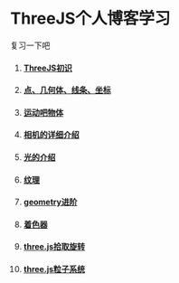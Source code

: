 # ThreeJS个人博客学习

复习一下吧

1. #### [ThreeJS初识](https://sandystar.xyz/2021/02/06/threejs/three.js_01/)

2. #### [点、几何体、线条、坐标](https://sandystar.xyz/2021/02/08/threejs/three.js_02/)

3. #### [运动吧物体](https://sandystar.xyz/2021/02/09/threejs/three.js_03/)

4. #### [相机的详细介绍](https://sandystar.xyz/2021/02/09/threejs/three.js_04/)

5. #### [光的介绍](https://sandystar.xyz/2021/02/09/threejs/three.js_05/)

6. #### [纹理](https://sandystar.xyz/2021/02/20/threejs/three.js_06/)

7. #### [geometry进阶](https://sandystar.xyz/2021/03/04/threejs/three.js_07/)

8. #### [着色器](https://sandystar.xyz/2021/03/07/threejs/three.js%E7%9D%80%E8%89%B2%E5%99%A8/)

9. #### [three.js拾取旋转](https://sandystar.xyz/2021/03/09/threejs/three.js%20%E6%8B%BE%E5%8F%96%E6%97%8B%E8%BD%AC/)

10. #### [three.js粒子系统](https://sandystar.xyz/2021/03/09/threejs/three.js%20%E7%B2%92%E5%AD%90%E7%B3%BB%E7%BB%9F/)

